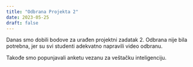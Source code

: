 ```yaml
---
title: "Odbrana Projekta 2"
date: 2023-05-25
draft: false
---
```

Danas smo dobili bodove za urađen projektni zadatak 2. Odbrana nije bila potrebna, jer su svi studenti adekvatno napravili video odbranu.

Takođe smo popunjavali anketu vezanu za veštačku inteligenciju.
